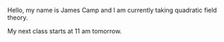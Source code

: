 Hello, my name is James Camp and I am currently taking quadratic field theory.

My next class starts at 11 am tomorrow.